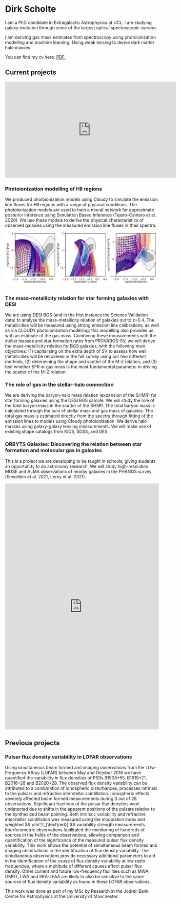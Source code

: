 # Dirk Scholte

I am a PhD candidate in Extragalactic Astrophysics at UCL. I am studying galaxy evolution through some of the largest optical spectroscopic surveys.

I am deriving gas mass estimates from spectroscopy using photoionization modelling and machine learning. Using weak lensing to derive dark matter halo masses.

You can find my cv here: <a href="https://dirkscholte.github.io/cv_02-05-2022.pdf" target="_blank">PDF.</a>

## Current projects

<iframe width="560" height="315" src="https://www.youtube.com/embed/7yQjiKuqtYw" title="YouTube video player" frameborder="0" allow="accelerometer; autoplay; clipboard-write; encrypted-media; gyroscope; picture-in-picture" allowfullscreen></iframe>

### Photoionization modelling of HII regions
We produced photoionization models using Cloudy to simulate the emission line fluxes for HII regions with a range of physical conditions. The photoionization models are used to train a neural network for approximate posterior inference using Simulation Based Inference (Tejero-Cantero et al. 2020). We use these models to derive the physical characteristics of observed galaxies using the measured emission line fluxes in their spectra.

![photoionization](BPT_diagrams.png)

### The mass-metallicity relation for star forming galaxies with DESI
We are using DESI BGS (and in the first instance the Science Validation data) to analyse the mass-metallicity relation of galaxies out to z=0.4. The metallicities will be measured using strong emission line calibrations, as well as via CLOUDY photoionization modelling; this modelling also provides us with an estimate of the gas mass. Combining these measurements with the stellar masses and star formation rates from PROVABGS-SV, we will derive the mass-metallicity relation for BGS galaxies, with the following main objectives: (1) capitalising on the extra depth of SV to assess how well metallicities will be recovered in the full survey using our two different methods, (2) determining the shape and scatter of the M-Z relation, and (3) test whether SFR or gas mass is the most fundamental parameter in driving the scatter of the M-Z relation.

### The role of gas in the stellar-halo connection
We are deriving the baryon-halo mass relation (expansion of the SHMR) for star forming galaxies using the DESI BGS sample. We will study the role of the total baryon mass in the scatter of the SHMR. The total baryon mass is calculated through the sum of stellar mass and gas mass of galaxies. The total gas mass is estimated directly from the spectra through fitting of the emission lines to models using Cloudy photoionization. We derive halo masses using galaxy-galaxy lensing measurements. We will make use of existing shape catalogs from KiDS, SDSS, and DES.

### ORBYTS Galaxies: Discovering the relation between star formation and molecular gas in galaxies
This is a project we are developing to be taught in schools, giving students an opportunity to do astronomy research. We will study high-resolution MUSE and ALMA observations of nearby galaxies in the PHANGS survey (Emsellem et al. 2021, Leroy et al. 2021). 

<iframe frameborder="0" class="juxtapose" width="100%" height="805" src="https://cdn.knightlab.com/libs/juxtapose/latest/embed/index.html?uid=c3ece34a-7581-11ec-abb7-b9a7ff2ee17c"></iframe>

## Previous projects

### Pulsar flux density variability in LOFAR observations
Using simultaneous beam formed and imaging observations from the LOw-Frequency ARray (LOFAR) between May and October 2016 we have quantified the variability in flux densities of PSRs B1508+55, B1919+21, B2016+28 and B2020+28. The observed flux density variability can be attributed to a combination of ionospheric disturbances, processes intrinsic to the pulsars and refractive interstellar scintillation. Ionospheric effects severely affected beam formed measurements during 3 out of 28 observations. Significant fractions of the pulsar flux densities went undetected due to shifts in the apparent positions of the pulsars relative to the synthesized beam pointing. Both intrinsic variability and refractive interstellar scintillation was measured using the modulation index and weighted 
\$$ \chi^2_{\text{red}} $$ variability strength measurements. Interferometric observations facilitated the monitoring of hundreds of sources in the fields of the observations, allowing comparison and quantification of the significance of the measured pulsar flux density variability. This work shows the potential of simultaneous beam formed and imaging observations in the identification of flux density variability. The simultaneous observations provide necessary additional parameters to aid in the identification of the cause of flux density variability at low radio frequencies, where a multitude of different causes affect pulsar flux density. Other current and future low-frequency facilities such as  MWA, GMRT, LWA and SKA-LFAA are likely to also be sensitive to the same sources of flux density variability as found in these LOFAR observations.

This work was done as part of my MSc by Research at the Jodrell Bank Centre for Astrophysics at the University of Manchester.
